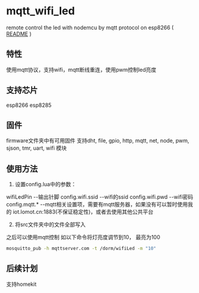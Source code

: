 # mqtt_wifi_led
remote control the led with nodemcu by mqtt protocol on esp8266 
( [README](README_en.md) )

## 特性
使用mqtt协议，支持wifi，mqtt断线重连，使用pwm控制led亮度

## 支持芯片
esp8266 esp8285

## 固件
firmware文件夹中有可用固件
支持dht, file, gpio, http, mqtt, net, node, pwm, sjson, tmr, uart, wifi 模块

## 使用方法
 1. 设置config.lua中的参数：

wifiLedPin --输出针脚
config.wifi.ssid --wifi的ssid
config.wifi.pwd --wifi密码
config.mqtt.* --mqtt相关设置项，需要有mqtt服务器，如果没有可以暂时使用我的 iot.lomot.cn:1883(不保证稳定性)，或者去使用其他公共平台

 2. 将src文件夹中的文件全部写入

之后可以使用mqtt控制
如以下命令将灯亮度调节到10， 最亮为100
```bash
mosquitto_pub -h mqttserver.com -t /dorm/wifiLed -m "10"
```

## 后续计划
支持homekit
